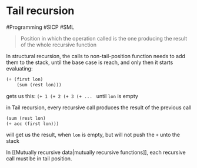 # Tail recursion
#Programming #SICP #SML 
> Position in which the operation called is the one producing the result of the whole recursive function

In structural recursion, the calls to non-tail-position function needs to add them to the stack, until the base case is reach, and only then it starts evaluating:

``` scheme
(+ (first lon)
	(sum (rest lon)))
``` 

gets us this:
`(+ 1 (+ 2 (+ 3 (+ ... ` until `lon` is empty

in Tail recursion, every recursive call produces the result of the previous call

``` scheme
(sum (rest lon)
(+ acc (first lon)))
```

will get us the result, when `lon` is empty, but will not push the `+` unto the stack

In [[Mutually recursive data|mutually recursive functions]], each recursive call must be in tail position.